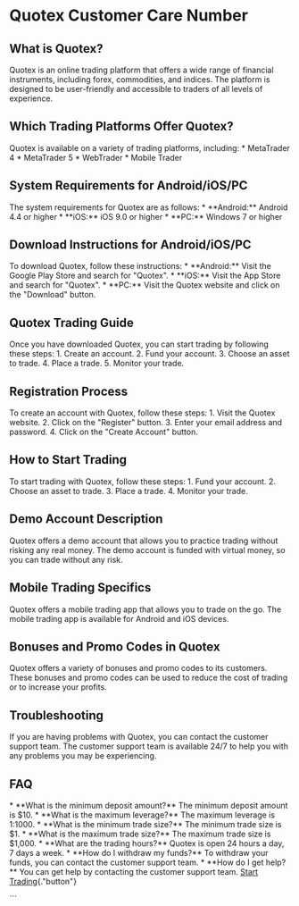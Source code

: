 # Quotex Customer Care Number

## What is Quotex?

Quotex is an online trading platform that offers a wide range of
financial instruments, including forex, commodities, and indices. The
platform is designed to be user-friendly and accessible to traders of
all levels of experience.

## Which Trading Platforms Offer Quotex?

Quotex is available on a variety of trading platforms, including: \*
MetaTrader 4 \* MetaTrader 5 \* WebTrader \* Mobile Trader

## System Requirements for Android/iOS/PC

The system requirements for Quotex are as follows: \* \*\*Android:\*\*
Android 4.4 or higher \* \*\*iOS:\*\* iOS 9.0 or higher \* \*\*PC:\*\*
Windows 7 or higher

## Download Instructions for Android/iOS/PC

To download Quotex, follow these instructions: \* \*\*Android:\*\* Visit
the Google Play Store and search for "Quotex". \* \*\*iOS:\*\*
Visit the App Store and search for "Quotex". \* \*\*PC:\*\* Visit
the Quotex website and click on the "Download" button.

## Quotex Trading Guide

Once you have downloaded Quotex, you can start trading by following
these steps: 1. Create an account. 2. Fund your account. 3. Choose an
asset to trade. 4. Place a trade. 5. Monitor your trade.

## Registration Process

To create an account with Quotex, follow these steps: 1. Visit the
Quotex website. 2. Click on the "Register" button. 3. Enter your
email address and password. 4. Click on the "Create Account"
button.

## How to Start Trading

To start trading with Quotex, follow these steps: 1. Fund your account.
2. Choose an asset to trade. 3. Place a trade. 4. Monitor your trade.

## Demo Account Description

Quotex offers a demo account that allows you to practice trading without
risking any real money. The demo account is funded with virtual money,
so you can trade without any risk.

## Mobile Trading Specifics

Quotex offers a mobile trading app that allows you to trade on the go.
The mobile trading app is available for Android and iOS devices.

## Bonuses and Promo Codes in Quotex

Quotex offers a variety of bonuses and promo codes to its customers.
These bonuses and promo codes can be used to reduce the cost of trading
or to increase your profits.

## Troubleshooting

If you are having problems with Quotex, you can contact the customer
support team. The customer support team is available 24/7 to help you
with any problems you may be experiencing.

## FAQ

\* \*\*What is the minimum deposit amount?\*\* The minimum deposit
amount is \$10. \* \*\*What is the maximum leverage?\*\* The maximum
leverage is 1:1000. \* \*\*What is the minimum trade size?\*\* The
minimum trade size is \$1. \* \*\*What is the maximum trade size?\*\*
The maximum trade size is \$1,000. \* \*\*What are the trading
hours?\*\* Quotex is open 24 hours a day, 7 days a week. \* \*\*How do I
withdraw my funds?\*\* To withdraw your funds, you can contact the
customer support team. \* \*\*How do I get help?\*\* You can get help by
contacting the customer support team. [Start
Trading](\%22https://traff.sbs/brokerqxlid\%22){."button"}

\`\`\`

